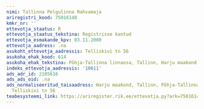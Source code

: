 ```yaml
---
nimi: Tallinna Pelgulinna Rahvamaja
ariregistri_kood: 75016148
kmkr_nr: ''
ettevotja_staatus: R
ettevotja_staatus_tekstina: Registrisse kantud
ettevotja_esmakande_kpv: 03.11.2000
ettevotja_aadress: .na
asukoht_ettevotja_aadressis: Telliskivi tn 56
asukoha_ehak_kood: 614
asukoha_ehak_tekstina: Põhja-Tallinna linnaosa, Tallinn, Harju maakond
indeks_ettevotja_aadressis: '10611'
ads_adr_id: 2105616
ads_ads_oid: .na
ads_normaliseeritud_taisaadress: Harju maakond, Tallinn, Põhja-Tallinna linnaosa,
  Telliskivi tn 56
teabesysteemi_link: https://ariregister.rik.ee/ettevotja.py?ark=75016148&ref=rekvisiidid
---
```


